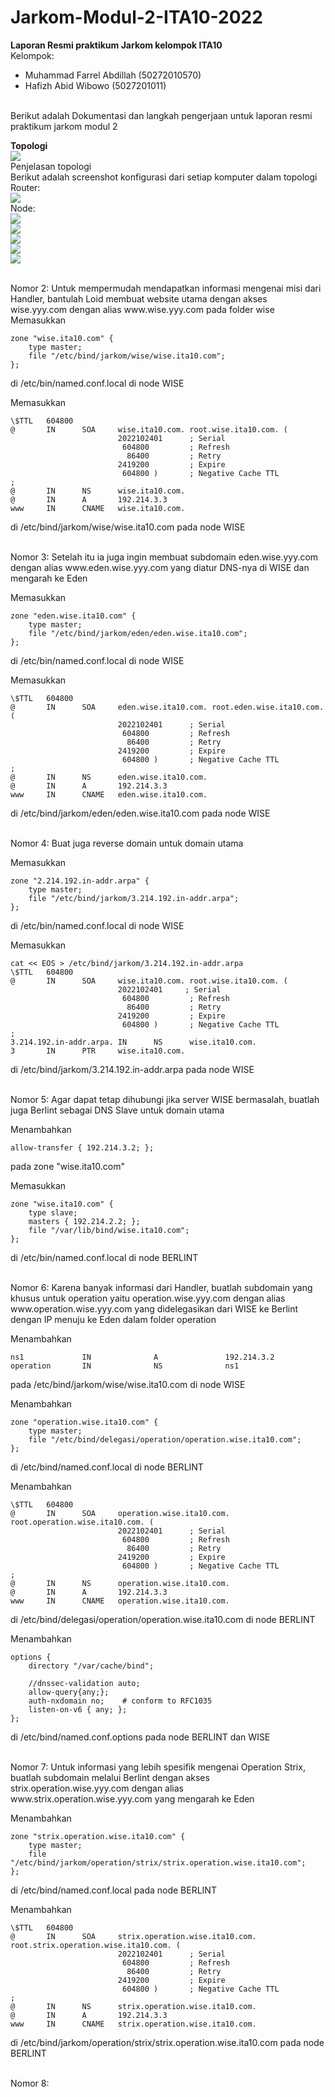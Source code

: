 # Jarkom-Modul-2-ITA10-2022
**Laporan Resmi praktikum Jarkom kelompok ITA10**
<br>
Kelompok:
- Muhammad Farrel Abdillah (50272010570)
- Hafizh Abid Wibowo (5027201011)
<br>
Berikut adalah Dokumentasi dan langkah pengerjaan untuk laporan resmi praktikum jarkom modul 2
<br>

**Topologi**
<br>
<img src="Screenshot/1.png">
<br>
 Penjelasan topologi
 <br>
 Berikut adalah screenshot konfigurasi dari setiap komputer dalam topologi
 <br>
 Router:
 <br>
 <img src="Screenshot/2.png">
 <br>
 Node:
 <br>
 <img src="Screenshot/3.png">
 <br>
 <img src="Screenshot/4.png">
 <br>
 <img src="Screenshot/5.png">
 <br>
 <img src="Screenshot/6.png">
 <br>
 <img src="Screenshot/7.png">

<br>
Nomor 2:
Untuk mempermudah mendapatkan informasi mengenai misi dari Handler, bantulah Loid membuat website utama dengan akses wise.yyy.com dengan alias www.wise.yyy.com pada folder wise 
<br>
Memasukkan

```
zone "wise.ita10.com" {
    type master;
    file "/etc/bind/jarkom/wise/wise.ita10.com";
};
```
di /etc/bin/named.conf.local di node WISE
 
Memasukkan 
```
\$TTL   604800
@       IN      SOA     wise.ita10.com. root.wise.ita10.com. (
                        2022102401      ; Serial
                         604800         ; Refresh
                          86400         ; Retry
                        2419200         ; Expire
                         604800 )       ; Negative Cache TTL
;
@       IN      NS      wise.ita10.com.
@       IN      A       192.214.3.3
www     IN      CNAME   wise.ita10.com.
```
di /etc/bind/jarkom/wise/wise.ita10.com pada node WISE

<br>
Nomor 3:
Setelah itu ia juga ingin membuat subdomain eden.wise.yyy.com dengan alias www.eden.wise.yyy.com yang diatur DNS-nya di WISE dan mengarah ke Eden 
<br>

Memasukkan 
```
zone "eden.wise.ita10.com" {
    type master;
    file "/etc/bind/jarkom/eden/eden.wise.ita10.com";
};
```
di /etc/bin/named.conf.local di node WISE

Memasukkan 
```
\$TTL   604800
@       IN      SOA     eden.wise.ita10.com. root.eden.wise.ita10.com. (
                        2022102401      ; Serial
                         604800         ; Refresh
                          86400         ; Retry
                        2419200         ; Expire
                         604800 )       ; Negative Cache TTL
;
@       IN      NS      eden.wise.ita10.com.
@       IN      A       192.214.3.3
www     IN      CNAME   eden.wise.ita10.com.
```
di /etc/bind/jarkom/eden/eden.wise.ita10.com pada node WISE

<br>
Nomor 4:
Buat juga reverse domain untuk domain utama
<br>

Memasukkan 
```
zone "2.214.192.in-addr.arpa" {
    type master;
    file "/etc/bind/jarkom/3.214.192.in-addr.arpa";
};
```
di /etc/bin/named.conf.local di node WISE

Memasukkan 
```
cat << EOS > /etc/bind/jarkom/3.214.192.in-addr.arpa
\$TTL   604800
@       IN      SOA     wise.ita10.com. root.wise.ita10.com. (
                        2022102401     ; Serial
                         604800         ; Refresh
                          86400         ; Retry
                        2419200         ; Expire
                         604800 )       ; Negative Cache TTL
;
3.214.192.in-addr.arpa. IN      NS      wise.ita10.com.
3       IN      PTR     wise.ita10.com.
```
di /etc/bind/jarkom/3.214.192.in-addr.arpa pada node WISE

<br>
Nomor 5:
Agar dapat tetap dihubungi jika server WISE bermasalah, buatlah juga Berlint sebagai DNS Slave untuk domain utama
<br>

Menambahkan 
```
allow-transfer { 192.214.3.2; };
```
pada zone "wise.ita10.com"


Memasukkan 
```
zone "wise.ita10.com" {
    type slave;
    masters { 192.214.2.2; };
    file "/var/lib/bind/wise.ita10.com"; 
};
```
di /etc/bin/named.conf.local di node BERLINT

<br>
Nomor 6:
Karena banyak informasi dari Handler, buatlah subdomain yang khusus untuk operation yaitu operation.wise.yyy.com dengan alias www.operation.wise.yyy.com yang didelegasikan dari WISE ke Berlint dengan IP menuju ke Eden dalam folder operation 
<br>

Menambahkan 
```
ns1             IN              A               192.214.3.2
operation       IN              NS              ns1
```
pada /etc/bind/jarkom/wise/wise.ita10.com di node WISE

Menambahkan 
```
zone "operation.wise.ita10.com" {
    type master;
    file "/etc/bind/delegasi/operation/operation.wise.ita10.com";
};
```
di /etc/bind/named.conf.local di node BERLINT

Menambahkan
```
\$TTL   604800
@       IN      SOA     operation.wise.ita10.com. root.operation.wise.ita10.com. (
                        2022102401      ; Serial
                         604800         ; Refresh
                          86400         ; Retry
                        2419200         ; Expire
                         604800 )       ; Negative Cache TTL
;
@       IN      NS      operation.wise.ita10.com.
@       IN      A       192.214.3.3
www     IN      CNAME   operation.wise.ita10.com.
```
di /etc/bind/delegasi/operation/operation.wise.ita10.com di node BERLINT

Menambahkan
```
options {
    directory "/var/cache/bind";

    //dnssec-validation auto;
    allow-query{any;};
    auth-nxdomain no;    # conform to RFC1035
    listen-on-v6 { any; };
};
```
di /etc/bind/named.conf.options pada node BERLINT dan WISE

<br> 
Nomor 7:
Untuk informasi yang lebih spesifik mengenai Operation Strix, buatlah subdomain melalui Berlint dengan akses strix.operation.wise.yyy.com dengan alias www.strix.operation.wise.yyy.com yang mengarah ke Eden 

Menambahkan
```
zone "strix.operation.wise.ita10.com" {
    type master;
    file "/etc/bind/jarkom/operation/strix/strix.operation.wise.ita10.com";
};
```
di /etc/bind/named.conf.local pada node BERLINT

Menambahkan
```
\$TTL   604800
@       IN      SOA     strix.operation.wise.ita10.com. root.strix.operation.wise.ita10.com. (
                        2022102401      ; Serial
                         604800         ; Refresh
                          86400         ; Retry
                        2419200         ; Expire
                         604800 )       ; Negative Cache TTL
;
@       IN      NS      strix.operation.wise.ita10.com.
@       IN      A       192.214.3.3
www     IN      CNAME   strix.operation.wise.ita10.com.
```
di /etc/bind/jarkom/operation/strix/strix.operation.wise.ita10.com pada node BERLINT

<br> 
Nomor 8:
